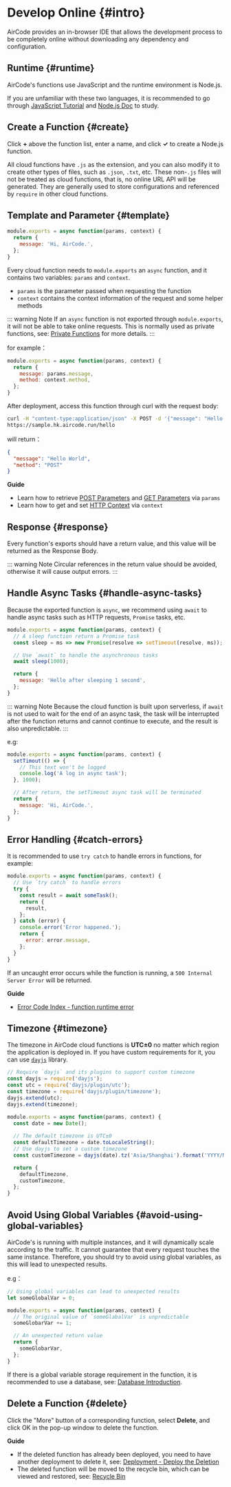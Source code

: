 # Develop Online {#intro}

AirCode provides an in-browser IDE that allows the development process to be completely online without downloading any dependency and configuration.

<ACImage src="/_images/1671508523496.png" mode="light" />
<ACImage src="/_images/1671508539808.png" mode="dark" />

## Runtime {#runtime}

AirCode's functions use JavaScript and the runtime environment is Node.js.

If you are unfamiliar with these two languages, it is recommended to go through [JavaScript Tutorial](https://www.w3schools.com/js/) and [Node.js Doc](https://nodejs.org/en/) to study.

## Create a Function {#create}

Click **+** above the function list, enter a name, and click **✓** to create a Node.js function.

<ACImage src="/_images/1671505845666.png" mode="light" />
<ACImage src="/_images/1671505926961.png" mode="dark" />

All cloud functions have `.js` as the extension, and you can also modify it to create other types of files, such as `.json`, `.txt`, etc. These non-`.js` files will not be treated as cloud functions,
that is, no online URL API will be generated. They are generally used to store configurations and referenced by `require` in other cloud functions.

## Template and Parameter {#template}

```js
module.exports = async function(params, context) {
  return {
    message: 'Hi, AirCode.',
  };
}
```

Every cloud function needs to `module.exports` an `async` function, and it contains two variables: `params` and `context`.

- `params` is the parameter passed when requesting the function
- `context` contains the context information of the request and some helper methods

::: warning Note
If an `async` function is not exported through `module.exports`, it will not be able to take online requests. This is normally used as private functions, see: [Private Functions](/guide/functions/private.html) for more details.
:::

for example：

```js
module.exports = async function(params, context) {
  return {
    message: params.message,
    method: context.method,
  };
}
```

After deployment, access this function through curl with the request body:

```sh
curl -H "content-type:application/json" -X POST -d '{"message": "Hello World"}' \
https://sample.hk.aircode.run/hello
```

will return：

```json
{
  "message": "Hello World",
  "method": "POST"
}
```

**Guide**

- Learn how to retrieve [POST Parameters](/guide/functions/post-params.html) and [GET Parameters](/guide/functions/get-params.html) via `params`
- Learn how to get and set [HTTP Context](/guide/functions/request-header-and-method.html) via `context`

## Response {#response}

Every function's exports should have a return value, and this value will be returned as the Response Body.

::: warning Note
Circular references in the return value should be avoided, otherwise it will cause output errors.
:::

## Handle Async Tasks {#handle-async-tasks}

Because the exported function is `async`, we recommend using `await` to handle async tasks such as HTTP requests, `Promise` tasks, etc.

```js
module.exports = async function(params, context) {
  // A sleep function return a Promise task
  const sleep = ms => new Promise(resolve => setTimeout(resolve, ms));

  // Use `await` to handle the asynchronous tasks
  await sleep(1000);

  return {
    message: 'Hello after sleeping 1 second',
  };
}
```

::: warning Note
Because the cloud function is built upon serverless, if `await` is not used to wait for the end of an async task, the task will be interrupted after the function returns and cannot continue to execute, and the result is also unpredictable.
:::

e.g:

```js
module.exports = async function(params, context) {
  setTimout(() => {
    // This text won't be logged
    console.log('A log in async task');
  }, 1000);

  // After return, the setTimeout async task will be terminated
  return {
    message: 'Hi, AirCode.',
  };
}
```

## Error Handling {#catch-errors}

It is recommended to use `try catch` to handle errors in functions, for example:

```js
module.exports = async function(params, context) {
  // Use `try catch` to handle errors
  try {
    const result = await someTask();
    return {
      result,
    };
  } catch (error) {
    console.error('Error happened.');
    return {
      error: error.message,
    };
  }
}
```

If an uncaught error occurs while the function is running, a `500 Internal Server Error` will be returned.

**Guide**

- [Error Code Index - function runtime error](/errors/#FUNCTION_RUNTIME_ERROR)

## Timezone {#timezone}

The timezone in AirCode cloud functions is **UTC±0** no matter which region the application is deployed in. If you have custom requirements for it, you can use [`dayjs`](https://day.js.org/) library.

```js
// Require `dayjs` and its plugins to support custom timezone
const dayjs = require('dayjs');
const utc = require('dayjs/plugin/utc');
const timezone = require('dayjs/plugin/timezone');
dayjs.extend(utc);
dayjs.extend(timezone);

module.exports = async function(params, context) {
  const date = new Date();
  
  // The default timezone is UTC±0
  const defaultTimezone = date.toLocaleString();
  // Use dayjs to set a custom timezone
  const customTimezone = dayjs(date).tz('Asia/Shanghai').format('YYYY/MM/DD hh:mm:ss');

  return {
    defaultTimezone,
    customTimezone,
  };
}
```

## Avoid Using Global Variables {#avoid-using-global-variables}

AirCode's is running with multiple instances, and it will dynamically scale according to the traffic. It cannot guarantee that every request touches the same instance. Therefore, you should try to avoid using global variables, as this will lead to unexpected results.

e.g：

```js
// Using global variables can lead to unexpected results
let someGlobalVar = 0;

module.exports = async function(params, context) {
  // The original value of `someGlabalVar` is unpredictable
  someGlobarVar += 1;

  // An unexpected return value
  return {
    someGlobarVar,
  };
}
```

If there is a global variable storage requirement in the function, it is recommended to use a database, see: [Database Introduction](/getting-started/database.html).

## Delete a Function {#delete}

Click the "More" button of a corresponding function, select **Delete**, and click OK in the pop-up window to delete the function.

<ACImage src="/_images/1671517135731.png" mode="light" />
<ACImage src="/_images/1671517161834.png" mode="dark" />

**Guide**

- If the deleted function has already been deployed, you need to have another deployment to delete it, see: [Deployment - Deploy the Deletion](/guide/functions/deployment.html#deploy-the-deleting-operations)
- The deleted function will be moved to the recycle bin, which can be viewed and restored, see: [Recycle Bin](/guide/functions/recycle.html)

